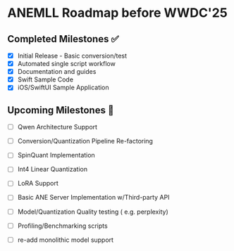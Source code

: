 # ANEMLL Roadmap before WWDC'25

## Completed Milestones ✅
- [x] Initial Release - Basic conversion/test
- [x] Automated single script workflow
- [x] Documentation and guides
- [x] Swift Sample Code
- [x] iOS/SwiftUI Sample Application

## Upcoming Milestones 🚧

- [ ] Qwen Architecture Support
- [ ] Conversion/Quantization Pipeline Re-factoring
- [ ] SpinQuant Implementation
- [ ] Int4 Linear Quantization
- [ ] LoRA Support
- [ ] Basic ANE Server Implementation w/Third-party API
- [ ] Model/Quantization Quality testing ( e.g. perplexity)
- [ ] Profiling/Benchmarking scripts
- [ ] re-add monolithic model support




